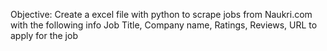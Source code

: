 Objective:
Create a excel file with python to scrape jobs from Naukri.com with the following info Job Title, Company name, Ratings, Reviews, URL to apply for the job
